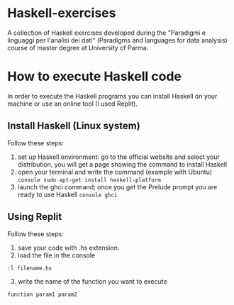 # Haskell-exercises
A collection of Haskell exercises developed during the "Paradigmi e linguaggi per l'analisi dei dati" (Paradigms and languages for data analysis) course of master degree at University of Parma.

# How to execute Haskell code
In order to execute the Haskell programs you can install Haskell on your machine or use an online tool (I used Replit).

## Install Haskell (Linux system)
Follow these steps:
  1. set up Haskell environment: go to the official website and select your distribution, you will get a page showing the command to install Haskell
  2. open your terminal and write the command (example with Ubuntu) ```console sudo apt-get install haskell-platform```
  3. launch the ghci command; once you get the Prelude prompt you are ready to use Haskell ```console ghci```

## Using Replit
Follow these steps:
  1. save your code with .hs extension.
  2. load the file in the console
  ```console
  :l filename.hs
  ```
  3. write the name of the function you want to execute
  ```console
  function param1 param2
  ```

